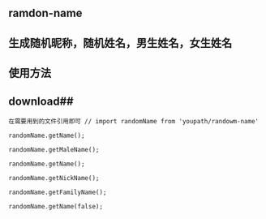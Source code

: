 ## ramdon-name ##
## 生成随机昵称，随机姓名，男生姓名，女生姓名 ##

## 使用方法 ##
## download##
    在需要用到的文件引用即可 // import randomName from 'youpath/randowm-name'
    
<!-- 生成一个名字（男女不限） -->
    randomName.getName(); 

<!-- 生成一个名字（男） -->
    randomName.getMaleName(); 

<!-- 生成一个名字（女） -->
    randomName.getName(); 

<!-- 生成一个昵称 -->
    randomName.getNickName();

<!-- 生成一个姓 -->
    randomName.getFamilyName();

<!-- 默认生成姓名含有复姓 -->
<!-- 若不需要复姓则可以在在调用方法时传入参数false  如：-->
    randomName.getName(false); 